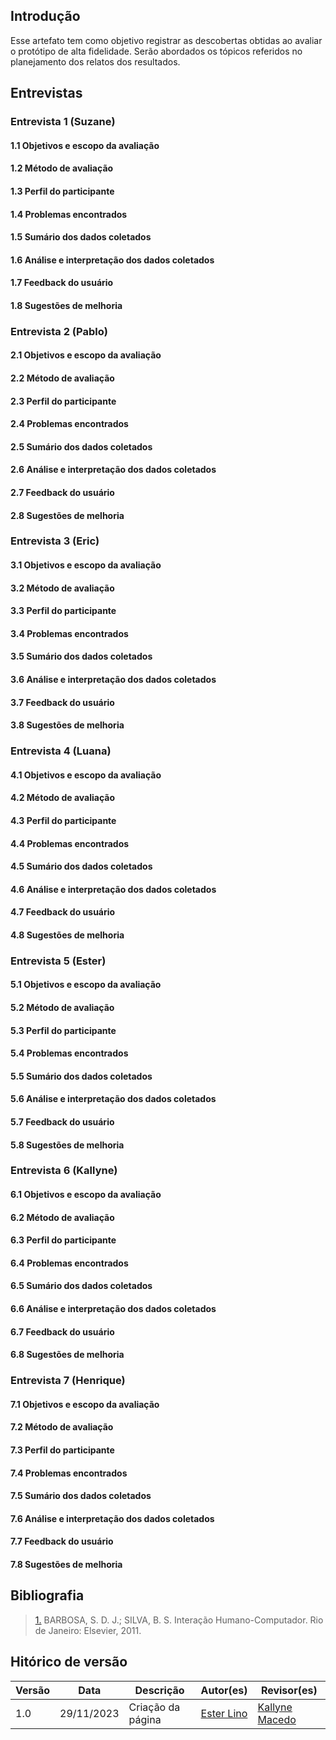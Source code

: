 ## Introdução

Esse artefato tem como objetivo registrar as descobertas obtidas ao avaliar o protótipo de alta fidelidade. Serão abordados os tópicos referidos no planejamento dos relatos dos resultados.

## Entrevistas

### **Entrevista 1 (Suzane)**

#### 1.1 Objetivos e escopo da avaliação

#### 1.2 Método de avaliação

#### 1.3 Perfil do participante

#### 1.4 Problemas encontrados

#### 1.5 Sumário dos dados coletados

#### 1.6 Análise e interpretação dos dados coletados

#### 1.7 Feedback do usuário

#### 1.8 Sugestões de melhoria

### **Entrevista 2 (Pablo)**

#### 2.1 Objetivos e escopo da avaliação

#### 2.2 Método de avaliação

#### 2.3 Perfil do participante

#### 2.4 Problemas encontrados

#### 2.5 Sumário dos dados coletados

#### 2.6 Análise e interpretação dos dados coletados

#### 2.7 Feedback do usuário

#### 2.8 Sugestões de melhoria

### **Entrevista 3 (Eric)**

#### 3.1 Objetivos e escopo da avaliação

#### 3.2 Método de avaliação

#### 3.3 Perfil do participante

#### 3.4 Problemas encontrados

#### 3.5 Sumário dos dados coletados

#### 3.6 Análise e interpretação dos dados coletados

#### 3.7 Feedback do usuário

#### 3.8 Sugestões de melhoria

### **Entrevista 4 (Luana)**

#### 4.1 Objetivos e escopo da avaliação

#### 4.2 Método de avaliação

#### 4.3 Perfil do participante

#### 4.4 Problemas encontrados

#### 4.5 Sumário dos dados coletados

#### 4.6 Análise e interpretação dos dados coletados

#### 4.7 Feedback do usuário

#### 4.8 Sugestões de melhoria

### **Entrevista 5 (Ester)**

#### 5.1 Objetivos e escopo da avaliação

#### 5.2 Método de avaliação

#### 5.3 Perfil do participante

#### 5.4 Problemas encontrados

#### 5.5 Sumário dos dados coletados

#### 5.6 Análise e interpretação dos dados coletados

#### 5.7 Feedback do usuário

#### 5.8 Sugestões de melhoria

### **Entrevista 6 (Kallyne)**

#### 6.1 Objetivos e escopo da avaliação

#### 6.2 Método de avaliação

#### 6.3 Perfil do participante

#### 6.4 Problemas encontrados

#### 6.5 Sumário dos dados coletados

#### 6.6 Análise e interpretação dos dados coletados

#### 6.7 Feedback do usuário

#### 6.8 Sugestões de melhoria

### **Entrevista 7 (Henrique)**

#### 7.1 Objetivos e escopo da avaliação

#### 7.2 Método de avaliação

#### 7.3 Perfil do participante

#### 7.4 Problemas encontrados

#### 7.5 Sumário dos dados coletados

#### 7.6 Análise e interpretação dos dados coletados

#### 7.7 Feedback do usuário

#### 7.8 Sugestões de melhoria

## Bibliografia

> <a id="REF1" href="#anchor_1">1.</a> BARBOSA, S. D. J.; SILVA, B. S. Interação Humano-Computador. Rio de Janeiro: Elsevier, 2011.

## Hitórico de versão

| Versão | Data       | Descrição                | Autor(es)                                        | Revisor(es)                                         |
| ------ | ---------- | ------------------------ | ------------------------------------------------ | --------------------------------------------------- |
| 1.0    | 29/11/2023 | Criação da página        |  [Ester Lino](https://github.com/esteerlino)  | [Kallyne Macedo](https://github.com/kalipassos) |
